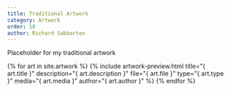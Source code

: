 ```yaml
---
title: Traditional Artwork
category: Artwork
order: 10
author: Richard Sabbarton
---
```


Placeholder for my traditional artwork

{% for art in site.artwork %}
{% include artwork-preview.html title="{ art.title }" description="{ art.description }" file="{ art.file }" type="{ art.type }" media="{ art.media }" author="{ art.author }" %}
{% endfor %}
